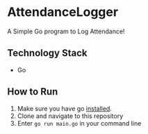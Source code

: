 # AttendanceLogger
A Simple Go program to Log Attendance!

## Technology Stack
- Go

## How to Run
1. Make sure you have go [installed](https://golang.org/doc/install).
2. Clone and navigate to this repository
3. Enter `go run main.go` in your command line


